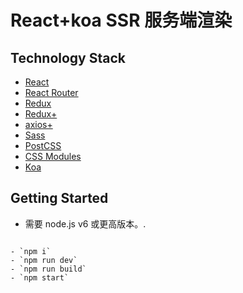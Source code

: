 # React+koa SSR 服务端渲染

## Technology Stack

-   [React](https://github.com/facebook/react)
-   [React Router](https://github.com/ReactTraining/react-router)
-   [Redux](https://github.com/reactjs/redux)
-   [Redux+](https://github.com/xgrommx/awesome-redux)
-   [axios+](https://www.npmjs.com/package/axios)
-   [Sass](https://github.com/sass/sass)
-   [PostCSS](https://github.com/postcss/postcss)
-   [CSS Modules](https://github.com/css-modules/css-modules)
-   [Koa](https://github.com/koajs/koa)

## Getting Started

-   需要 node.js v6 或更高版本。.

```shell

- `npm i`
- `npm run dev`
- `npm run build`
- `npm start`

```

